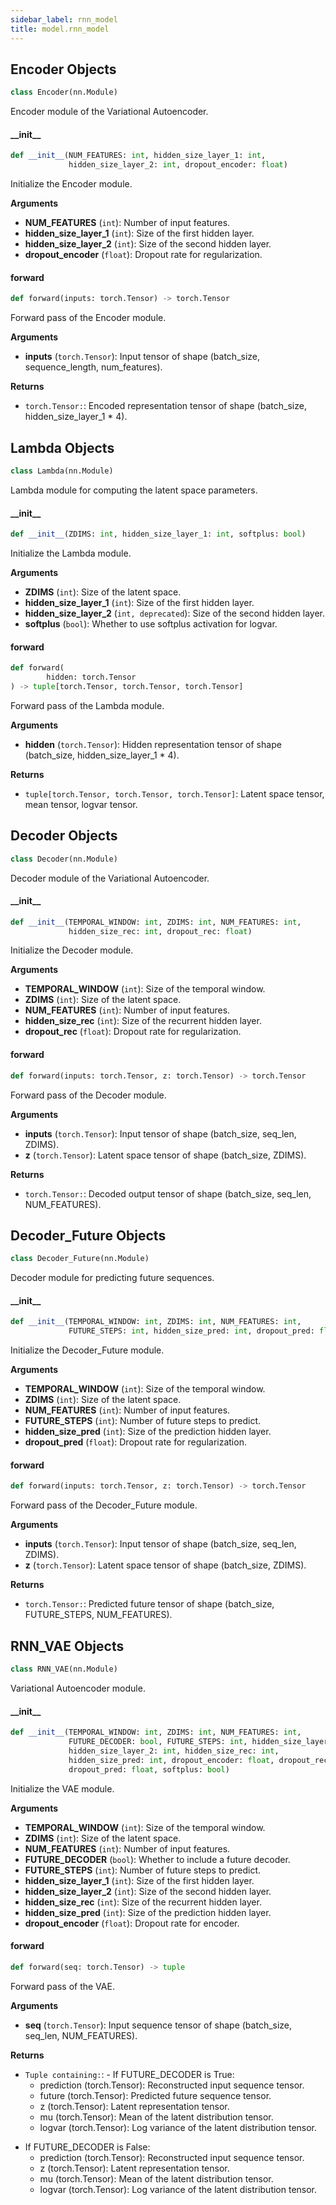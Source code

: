 ```yaml
---
sidebar_label: rnn_model
title: model.rnn_model
---
```


## Encoder Objects

```python
class Encoder(nn.Module)
```

Encoder module of the Variational Autoencoder.

#### \_\_init\_\_

```python
def __init__(NUM_FEATURES: int, hidden_size_layer_1: int,
             hidden_size_layer_2: int, dropout_encoder: float)
```

Initialize the Encoder module.

**Arguments**

* **NUM_FEATURES** (`int`): Number of input features.
* **hidden_size_layer_1** (`int`): Size of the first hidden layer.
* **hidden_size_layer_2** (`int`): Size of the second hidden layer.
* **dropout_encoder** (`float`): Dropout rate for regularization.

#### forward

```python
def forward(inputs: torch.Tensor) -> torch.Tensor
```

Forward pass of the Encoder module.

**Arguments**

* **inputs** (`torch.Tensor`): Input tensor of shape (batch_size, sequence_length, num_features).

**Returns**

* `torch.Tensor:`: Encoded representation tensor of shape (batch_size, hidden_size_layer_1 * 4).

## Lambda Objects

```python
class Lambda(nn.Module)
```

Lambda module for computing the latent space parameters.

#### \_\_init\_\_

```python
def __init__(ZDIMS: int, hidden_size_layer_1: int, softplus: bool)
```

Initialize the Lambda module.

**Arguments**

* **ZDIMS** (`int`): Size of the latent space.
* **hidden_size_layer_1** (`int`): Size of the first hidden layer.
* **hidden_size_layer_2** (`int, deprecated`): Size of the second hidden layer.
* **softplus** (`bool`): Whether to use softplus activation for logvar.

#### forward

```python
def forward(
        hidden: torch.Tensor
) -> tuple[torch.Tensor, torch.Tensor, torch.Tensor]
```

Forward pass of the Lambda module.

**Arguments**

* **hidden** (`torch.Tensor`): Hidden representation tensor of shape (batch_size, hidden_size_layer_1 * 4).

**Returns**

* `tuple[torch.Tensor, torch.Tensor, torch.Tensor]`: Latent space tensor, mean tensor, logvar tensor.

## Decoder Objects

```python
class Decoder(nn.Module)
```

Decoder module of the Variational Autoencoder.

#### \_\_init\_\_

```python
def __init__(TEMPORAL_WINDOW: int, ZDIMS: int, NUM_FEATURES: int,
             hidden_size_rec: int, dropout_rec: float)
```

Initialize the Decoder module.

**Arguments**

* **TEMPORAL_WINDOW** (`int`): Size of the temporal window.
* **ZDIMS** (`int`): Size of the latent space.
* **NUM_FEATURES** (`int`): Number of input features.
* **hidden_size_rec** (`int`): Size of the recurrent hidden layer.
* **dropout_rec** (`float`): Dropout rate for regularization.

#### forward

```python
def forward(inputs: torch.Tensor, z: torch.Tensor) -> torch.Tensor
```

Forward pass of the Decoder module.

**Arguments**

* **inputs** (`torch.Tensor`): Input tensor of shape (batch_size, seq_len, ZDIMS).
* **z** (`torch.Tensor`): Latent space tensor of shape (batch_size, ZDIMS).

**Returns**

* `torch.Tensor:`: Decoded output tensor of shape (batch_size, seq_len, NUM_FEATURES).

## Decoder\_Future Objects

```python
class Decoder_Future(nn.Module)
```

Decoder module for predicting future sequences.

#### \_\_init\_\_

```python
def __init__(TEMPORAL_WINDOW: int, ZDIMS: int, NUM_FEATURES: int,
             FUTURE_STEPS: int, hidden_size_pred: int, dropout_pred: float)
```

Initialize the Decoder_Future module.

**Arguments**

* **TEMPORAL_WINDOW** (`int`): Size of the temporal window.
* **ZDIMS** (`int`): Size of the latent space.
* **NUM_FEATURES** (`int`): Number of input features.
* **FUTURE_STEPS** (`int`): Number of future steps to predict.
* **hidden_size_pred** (`int`): Size of the prediction hidden layer.
* **dropout_pred** (`float`): Dropout rate for regularization.

#### forward

```python
def forward(inputs: torch.Tensor, z: torch.Tensor) -> torch.Tensor
```

Forward pass of the Decoder_Future module.

**Arguments**

* **inputs** (`torch.Tensor`): Input tensor of shape (batch_size, seq_len, ZDIMS).
* **z** (`torch.Tensor`): Latent space tensor of shape (batch_size, ZDIMS).

**Returns**

* `torch.Tensor:`: Predicted future tensor of shape (batch_size, FUTURE_STEPS, NUM_FEATURES).

## RNN\_VAE Objects

```python
class RNN_VAE(nn.Module)
```

Variational Autoencoder module.

#### \_\_init\_\_

```python
def __init__(TEMPORAL_WINDOW: int, ZDIMS: int, NUM_FEATURES: int,
             FUTURE_DECODER: bool, FUTURE_STEPS: int, hidden_size_layer_1: int,
             hidden_size_layer_2: int, hidden_size_rec: int,
             hidden_size_pred: int, dropout_encoder: float, dropout_rec: float,
             dropout_pred: float, softplus: bool)
```

Initialize the VAE module.

**Arguments**

* **TEMPORAL_WINDOW** (`int`): Size of the temporal window.
* **ZDIMS** (`int`): Size of the latent space.
* **NUM_FEATURES** (`int`): Number of input features.
* **FUTURE_DECODER** (`bool`): Whether to include a future decoder.
* **FUTURE_STEPS** (`int`): Number of future steps to predict.
* **hidden_size_layer_1** (`int`): Size of the first hidden layer.
* **hidden_size_layer_2** (`int`): Size of the second hidden layer.
* **hidden_size_rec** (`int`): Size of the recurrent hidden layer.
* **hidden_size_pred** (`int`): Size of the prediction hidden layer.
* **dropout_encoder** (`float`): Dropout rate for encoder.

#### forward

```python
def forward(seq: torch.Tensor) -> tuple
```

Forward pass of the VAE.

**Arguments**

* **seq** (`torch.Tensor`): Input sequence tensor of shape (batch_size, seq_len, NUM_FEATURES).

**Returns**

* `Tuple containing:`: - If FUTURE_DECODER is True:
    - prediction (torch.Tensor): Reconstructed input sequence tensor.
    - future (torch.Tensor): Predicted future sequence tensor.
    - z (torch.Tensor): Latent representation tensor.
    - mu (torch.Tensor): Mean of the latent distribution tensor.
    - logvar (torch.Tensor): Log variance of the latent distribution tensor.
- If FUTURE_DECODER is False:
    - prediction (torch.Tensor): Reconstructed input sequence tensor.
    - z (torch.Tensor): Latent representation tensor.
    - mu (torch.Tensor): Mean of the latent distribution tensor.
    - logvar (torch.Tensor): Log variance of the latent distribution tensor.

